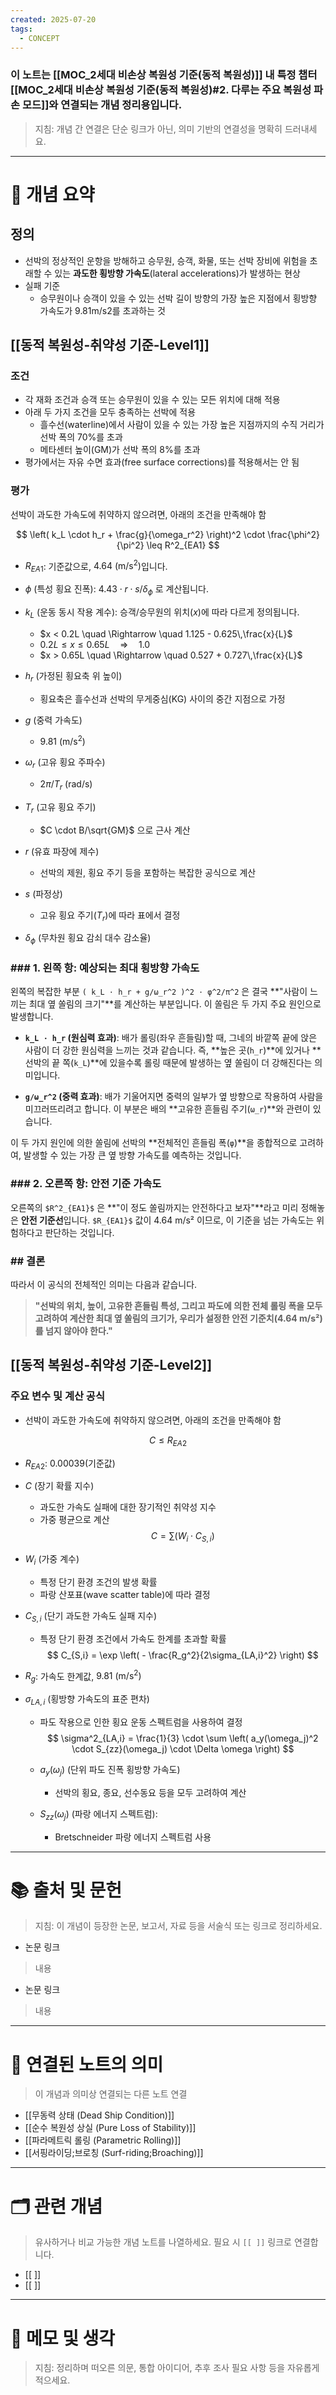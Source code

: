 ```yaml
---
created: 2025-07-20
tags:
  - CONCEPT
---
```

### 이 노트는 [[MOC_2세대 비손상 복원성 기준(동적 복원성)]] 내 특정 챕터[[MOC_2세대 비손상 복원성 기준(동적 복원성)#2. 다루는 주요 복원성 파손 모드]]와 연결되는 개념 정리용입니다.  
> 지침: 개념 간 연결은 단순 링크가 아닌, 의미 기반의 연결성을 명확히 드러내세요.  
---

# 🧩 개념 요약  
## 정의
- 선박의 정상적인 운항을 방해하고 승무원, 승객, 화물, 또는 선박 장비에 위험을 초래할 수 있는 **과도한 횡방향 가속도**(lateral accelerations)가 발생하는 현상
- 실패 기준 
	- 승무원이나 승객이 있을 수 있는 선박 길이 방향의 가장 높은 지점에서 횡방향 가속도가 9.81m/s2를 초과하는 것

## [[동적 복원성-취약성 기준-Level1]]
###  조건
- 각 재화 조건과 승객 또는 승무원이 있을 수 있는 모든 위치에 대해 적용
- 아래 두 가지 조건을 모두 충족하는 선박에 적용
	- 흘수선(waterline)에서 사람이 있을 수 있는 가장 높은 지점까지의 수직 거리가 선박 폭의 70%를 초과
	- 메타센터 높이(GM)가 선박 폭의 8%를 초과
- 평가에서는 자유 수면 효과(free surface corrections)를 적용해서는 안 됨

### 평가
선박이 과도한 가속도에 취약하지 않으려면, 아래의 조건을 만족해야 함

$$
\left( k_L \cdot h_r + \frac{g}{\omega_r^2} \right)^2 \cdot \frac{\phi^2}{\pi^2} \leq R^2_{EA1}
$$

- $R_{EA1}$: 기준값으로, $4.64\ \text{(m/s}^2)$입니다.

- $\phi$ (특성 횡요 진폭): $4.43 \cdot r \cdot s / \delta_\phi$ 로 계산됩니다.

- $k_L$ (운동 동시 작용 계수): 승객/승무원의 위치($x$)에 따라 다르게 정의됩니다.  
	- $x < 0.2L \quad \Rightarrow \quad 1.125 - 0.625\,\frac{x}{L}$
	- $0.2L \leq x \leq 0.65L \quad \Rightarrow \quad 1.0$
	- $x > 0.65L \quad \Rightarrow \quad 0.527 + 0.727\,\frac{x}{L}$

- $h_r$ (가정된 횡요축 위 높이)
	- 횡요축은 흘수선과 선박의 무게중심(KG) 사이의 중간 지점으로 가정

- $g$ (중력 가속도)
	- $9.81\ \text{(m/s}^2)$

- $\omega_r$ (고유 횡요 주파수)
	- $2\pi / T_r$ ($\text{rad/s}$)

- $T_r$ (고유 횡요 주기)
	- $C \cdot B/\sqrt{GM}$ 으로 근사 계산

- $r$ (유효 파장에 제수)
	- 선박의 제원, 횡요 주기 등을 포함하는 복잡한 공식으로 계산

- $s$ (파정상)
	- 고유 횡요 주기($T_r$)에 따라 표에서 결정

- $\delta_\phi$ (무차원 횡요 감쇠 대수 감소율)

### ### 1. 왼쪽 항: 예상되는 최대 횡방향 가속도

왼쪽의 복잡한 부분 `( k_L ⋅ h_r + g/ω_r^2 )^2 ⋅ φ^2/π^2` 은 결국 **"사람이 느끼는 최대 옆 쏠림의 크기"**를 계산하는 부분입니다. 이 쏠림은 두 가지 주요 원인으로 발생합니다.

- **`k_L ⋅ h_r` (원심력 효과)**: 배가 롤링(좌우 흔들림)할 때, 그네의 바깥쪽 끝에 앉은 사람이 더 강한 원심력을 느끼는 것과 같습니다. 즉, **높은 곳(`h_r`)**에 있거나 **선박의 끝 쪽(`k_L`)**에 있을수록 롤링 때문에 발생하는 옆 쏠림이 더 강해진다는 의미입니다.
    
- **`g/ω_r^2` (중력 효과)**: 배가 기울어지면 중력의 일부가 옆 방향으로 작용하여 사람을 미끄러뜨리려고 합니다. 이 부분은 배의 **고유한 흔들림 주기(`ω_r`)**와 관련이 있습니다.
    

이 두 가지 원인에 의한 쏠림에 선박의 **전체적인 흔들림 폭(`φ`)**을 종합적으로 고려하여, 발생할 수 있는 가장 큰 옆 방향 가속도를 예측하는 것입니다.

### ### 2. 오른쪽 항: 안전 기준 가속도

오른쪽의 `$R^2_{EA1}$` 은 **"이 정도 쏠림까지는 안전하다고 보자"**라고 미리 정해놓은 **안전 기준선**입니다. `$R_{EA1}$` 값이 4.64 m/s² 이므로, 이 기준을 넘는 가속도는 위험하다고 판단하는 것입니다.

### ## 결론

따라서 이 공식의 전체적인 의미는 다음과 같습니다.

> **"선박의 위치, 높이, 고유한 흔들림 특성, 그리고 파도에 의한 전체 롤링 폭을 모두 고려하여 계산한 최대 옆 쏠림의 크기가, 우리가 설정한 안전 기준치(4.64 m/s²)를 넘지 않아야 한다."**



## [[동적 복원성-취약성 기준-Level2]]
### 주요 변수 및 계산 공식
- 선박이 과도한 가속도에 취약하지 않으려면, 아래의 조건을 만족해야 함

$$
C \leq R_{EA2}
$$

- $R_{EA2}$:  $0.00039$(기준값)

- $C$ (장기 확률 지수)
	- 과도한 가속도 실패에 대한 장기적인 취약성 지수
	- 가중 평균으로 계산
  $$
  C = \sum (W_i \cdot C_{S,i})
  $$

- $W_i$ (가중 계수)
	- 특정 단기 환경 조건의 발생 확률
	- 파랑 산포표(wave scatter table)에 따라 결정

- $C_{S,i}$ (단기 과도한 가속도 실패 지수)
	- 특정 단기 환경 조건에서 가속도 한계를 초과할 확률
  $$
  C_{S,i} = \exp \left( - \frac{R_g^2}{2\sigma_{LA,i}^2} \right)
  $$

- $R_g$: 가속도 한계값, $9.81\ \text{(m/s}^2)$

- $\sigma_{LA,i}$ (횡방향 가속도의 표준 편차)
	- 파도 작용으로 인한 횡요 운동 스펙트럼을 사용하여 결정
  $$
  \sigma^2_{LA,i} = \frac{1}{3} \cdot \sum \left( a_y(\omega_j)^2 \cdot S_{zz}(\omega_j) \cdot \Delta \omega \right)
  $$

	- $a_y(\omega_j)$ (단위 파도 진폭 횡방향 가속도)
		- 선박의 횡요, 종요, 선수동요 등을 모두 고려하여 계산
	
	- $S_{zz}(\omega_j)$ (파랑 에너지 스펙트럼): 
		- Bretschneider 파랑 에너지 스펙트럼 사용
















---

# 📚 출처 및 문헌  
> 지침: 이 개념이 등장한 논문, 보고서, 자료 등을 서술식 또는 링크로 정리하세요.

- 논문 링크
> 내용
- 논문 링크
>  내용 

---

# 🔗 연결된 노트의 의미  
> 이 개념과 의미상 연결되는 다른 노트 연결
- [[무동력 상태 (Dead Ship Condition)]]
- [[순수 복원성 상실 (Pure Loss of Stability)]]
- [[파라메트릭 롤링 (Parametric Rolling)]]
- [[서핑라이딩;브로칭 (Surf-riding;Broaching)]]


---

# 🗂 관련 개념  
> 유사하거나 비교 가능한 개념 노트를 나열하세요. 필요 시 `[[ ]]` 링크로 연결합니다.

- [[ ]]
- [[ ]]

---

# 💬 메모 및 생각  
> 지침: 정리하며 떠오른 의문, 통합 아이디어, 추후 조사 필요 사항 등을 자유롭게 적으세요.

